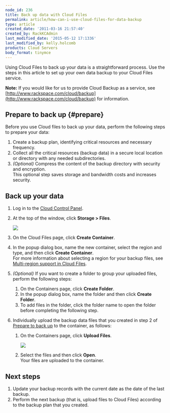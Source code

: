 ```yaml
---
node_id: 236
title: Back up data with Cloud Files
permalink: article/how-can-i-use-cloud-files-for-data-backup
type: article
created_date: '2011-03-16 21:57:40'
created_by: RackKCAdmin
last_modified_date: '2015-05-12 17:1336'
last_modified_by: kelly.holcomb
products: Cloud Servers
body_format: tinymce
---
```


Using Cloud Files to back up your data is a straightforward process. Use
the steps in this article to set up your own data backup to your Cloud
Files service.

**Note:** If you would like for us to provide Cloud Backup as a service,
see
[http://www.rackspace.com/cloud/backup](http://www.rackspace.com/cloud/backup)
for information.

Prepare to back up {#prepare}
------------------

Before you use Cloud files to back up your data, perform the following
steps to prepare your data:

1.  Create a backup plan, identifying critical resources and necessary
    frequency.
2.  Collect all the critical resources (backup data) in a secure local
    location or directory with any needed subdirectories.
3.  *(Optional)* Compress the content of the backup directory with
    security and encryption.\
     This optional step saves storage and bandwidth costs and increases
    security.

Back up your data
-----------------

1.  Log in to the [Cloud Control Panel](https://mycloud.rackspace.com/).
2.  At the top of the window, click **Storage \> Files**.

    ![](/knowledge_center/sites/default/files/field/image/236.1.png)

3.  On the Cloud Files page, click **Create Container**.
4.  In the popup dialog box, name the new container, select the region
    and type, and then click **Create Container**.\
     For more information about selecting a region for your backup
    files, see [Multi-region support in Cloud
    Files](http://www.rackspace.com/knowledge_center/node/2157).
5.  *(Optional)* If you want to create a folder to group your uploaded
    files, perform the following steps:
    1.  On the Containers page, click **Create Folder**.
    2.  In the popup dialog box, name the folder and then click **Create
        Folder**.
    3.  To add files in the folder, click the folder name to open the
        folder before completing the following step.

6.  Individually upload the backup data files that you created in step 2
    of [Prepare to back up](#prepare) to the container, as follows:
    1.  On the Containers page, click **Upload Files**.

        ![](/knowledge_center/sites/default/files/field/image/263.4.png)

    2.  Select the files and then click **Open**.\
         Your files are uploaded to the container.

Next steps
----------

1.  Update your backup records with the current date as the date of the
    last backup.
2.  Perform the next backup (that is, upload files to Cloud Files)
    according to the backup plan that you created.


